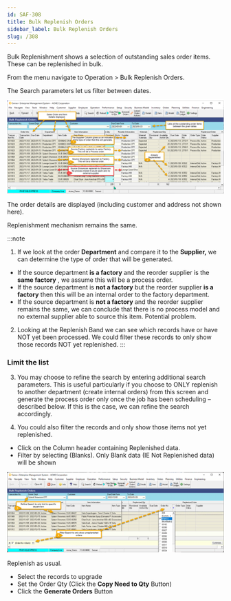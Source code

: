 ```yaml
---
id: SAF-308
title: Bulk Replenish Orders
sidebar_label: Bulk Replenish Orders
slug: /308
---
```


Bulk Replenishment shows a selection of outstanding sales order items. These can be replenished in bulk.

From the menu navigate to Operation \> Bulk Replenish Orders.

The Search parameters let us filter between dates.

![](../static/img/docs/SAF-308/RepBulk1.png) 

The order details are displayed (including customer and address not shown here).

Replenishment mechanism remains the same.

:::note

1. If we look at the order **Department** and compare it to the **Supplier,** we can determine the type of order that will be generated.
  - If the source department **is a factory** and the reorder supplier is the **same factory** , we assume this will be a process order.
  - If the source department is **not a factory** but the reorder supplier **is a factory** then this will be an internal order to the factory department.
  - If the source department is **not a factory** and the reorder supplier remains the same, we can conclude that there is no process model and no external supplier able to source this item. Potential problem.

2. Looking at the Replenish Band we can see which records have or have NOT yet been processed. We could filter these records to only show those records NOT yet replenished.
:::

### Limit the list

3. You may choose to refine the search by entering additional search parameters.
 This is useful particularly if you choose to ONLY replenish to another department (create internal orders) from this screen and generate the process order only once the job has been scheduling – described below. If this is the case, we can refine the search accordingly.


4. You could also filter the records and only show those items not yet replenished.

- Click on the Column header containing Replenished data.
- Filter by selecting (Blanks). Only Blank data (IE Not Replenished data) will be shown

![](../static/img/docs/SAF-308/RepBulk2.png) 


Replenish as usual.

- Select the records to upgrade
- Set the Order Qty (Click the **Copy Need to Qty** Button)
- Click the **Generate Orders** Button



 
